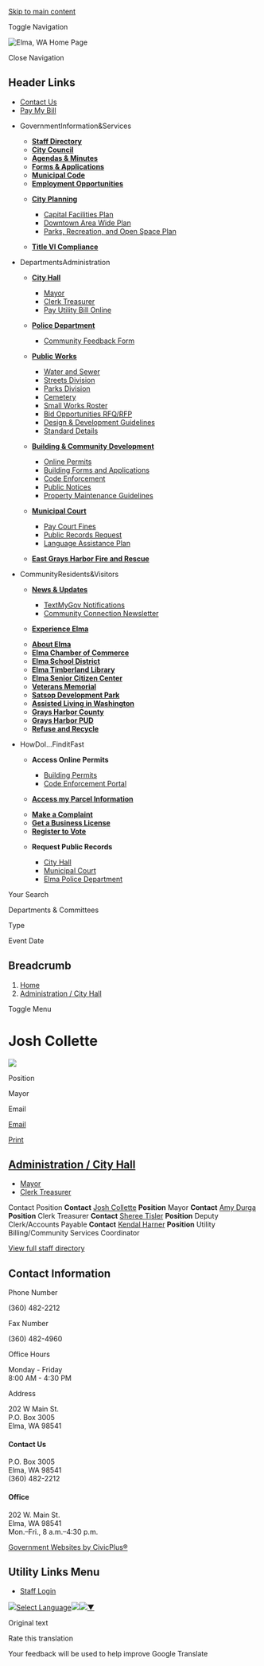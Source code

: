 [Skip to main content](https://www.cityofelma.com/city-hall/directory-listing/josh-collette/)

Toggle Navigation

![Elma, WA Home Page](https://www.cityofelma.com/sites/g/files/vyhlif12756/files/logo-w-box_0.png)

Close Navigation

## Header Links

- [Contact Us](https://www.cityofelma.com/contact-us)
- [Pay My Bill](https://www.cityofelma.com/pay-online)

<!--THE END-->

- GovernmentInformation&amp;Services
  
  - [**Staff Directory**](https://www.cityofelma.com/Directory)
  - [**City Council**](https://www.cityofelma.com/city-council)
  - [**Agendas &amp; Minutes**](https://www.cityofelma.com/meetings)
  
  <!--THE END-->
  
  - [**Forms &amp; Applications**](https://www.cityofelma.com/forms)
  - [**Municipal Code**](https://library.municode.com/wa/elma/codes/municipal_code "(opens in a new window)")
  - [**Employment Opportunities**](https://www.cityofelma.com/jobs)
  
  <!--THE END-->
  
  - [**City Planning**](https://www.cityofelma.com/city-planning)
    
    - [Capital Facilities Plan](https://www.cityofelma.com/capital-facilities-plan/page/capital-facilities-plan)
    - [Downtown Area Wide Plan](https://www.cityofelma.com/capital-facilities-plan/page/downtown-area-wide-plan)
    - [Parks, Recreation, and Open Space Plan](https://www.cityofelma.com/city-planning/page/elma-parks-recreation-and-open-space-plan)
  - [**Title VI Compliance**](https://www.cityofelma.com/title-vi)
  
  <!--THE END-->
- DepartmentsAdministration
  
  - [**City Hall**](https://www.cityofelma.com/city-hall)
    
    - [Mayor](https://www.cityofelma.com/mayor)
    - [Clerk Treasurer](https://www.cityofelma.com/clerk-treasurer)
    - [Pay Utility Bill Online](https://www.cityofelma.com/pay-online/page/pay-utility-bills)
  - [**Police Department**](https://www.cityofelma.com/police-department)
    
    - [Community Feedback Form](https://docs.google.com/forms/d/e/1FAIpQLSfZsD16rPKArXc54fWo0p2lwwdeOfhVLf5m_VWw-cTjnm3CRQ/viewform?pli=1 "(opens in a new window)")
  
  <!--THE END-->
  
  - [**Public Works**](https://www.cityofelma.com/public-works)
    
    - [Water and Sewer](https://www.cityofelma.com/public-works/page/water-and-sewer)
    - [Streets Division](https://www.cityofelma.com/public-works/page/streets-division)
    - [Parks Division](https://www.cityofelma.com/public-works/page/parks-division)
    - [Cemetery](https://www.cityofelma.com/public-works/page/cemetery)
    - [Small Works Roster](https://www.cityofelma.com/public-works/page/small-works-roster)
    - [Bid Opportunities RFQ/RFP](https://www.cityofelma.com/public-works/page/bid-opportunities-rfqrfp)
    - [Design &amp; Development Guidelines](https://www.cityofelma.com/public-works/page/design-development-guidelines)
    - [Standard Details](https://www.cityofelma.com/public-works/page/standard-details)
  
  <!--THE END-->
  
  - [**Building &amp; Community Development**](https://www.cityofelma.com/building-community-development)
    
    - [Online Permits](https://elmawa.portal.iworq.net/portalhome/elmawa "(opens in a new window)")
    - [Building Forms and Applications](https://www.cityofelma.com/building-community-development/page/building-forms-and-applications)
    - [Code Enforcement](https://elmawacode.portal.iworq.net/portalhome/elmawacode "(opens in a new window)")
    - [Public Notices](https://www.cityofelma.com/building-community-development/page/public-notices)
    - [Property Maintenance Guidelines](https://www.cityofelma.com/building-community-development/page/property-maintenance-guidelines)
  
  <!--THE END-->
  
  - [**Municipal Court**](https://www.cityofelma.com/elma-municipal-court)
    
    - [Pay Court Fines](https://client.pointandpay.net/web/CityofElmaMunicipalCourt "(opens in a new window)")
    - [Public Records Request](https://www.cityofelma.com/media/101)
    - [Language Assistance Plan](https://www.cityofelma.com/media/1676)
  - [**East Grays Harbor Fire and Rescue**](https://www.eghfr.org "(opens in a new window)")
- CommunityResidents&amp;Visitors
  
  - [**News &amp; Updates**](https://www.cityofelma.com/news)
    
    - [TextMyGov Notifications](https://www.cityofelma.com/notifications)
    - [Community Connection Newsletter](https://www.cityofelma.com/mayor/page/community-connection-newsletter)
  - [**Experience Elma**](https://www.cityofelma.com/experience-elma)
  
  <!--THE END-->
  
  - [**About Elma**](https://www.cityofelma.com/community/page/about-elma)
  - [**Elma Chamber of Commerce**](https://www.cityofelma.com/community/page/elma-chamber-commerce)
  - [**Elma School District**](https://www.eagles.edu "(opens in a new window)")
  
  <!--THE END-->
  
  - [**Elma Timberland Library**](https://trl.org/locations/elma "(opens in a new window)")
  - [**Elma Senior Citizen Center**](https://www.cityofelma.com/community/page/elma-senior-citizen-center)
  - [**Veterans Memorial**](https://www.cityofelma.com/community/page/veterans-memorial)
  - [**Satsop Development Park**](https://www.portofgraysharbor.com/satsop-business-park "(opens in a new window)")
  
  <!--THE END-->
  
  - [**Assisted Living in Washington**](https://www.caring.com/senior-living/assisted-living/washington "(opens in a new window)")
  - [**Grays Harbor County**](https://www.graysharbor.us "(opens in a new window)")
  - [**Grays Harbor PUD**](https://www.ghpud.org "(opens in a new window)")
  - [**Refuse and Recycle**](https://graysharbor.lemayinc.com "(opens in a new window)")
- HowDoI...FinditFast
  
  - **Access Online Permits**
    
    - [Building Permits](https://elmawa.portal.iworq.net/portalhome/elmawa "(opens in a new window)")
    - [Code Enforcement Portal](https://elmawacode.portal.iworq.net/portalhome/elmawacode "(opens in a new window)")
  - [**Access my Parcel Information**](https://graysharborwa.mapgeo.io/datasets/properties?abuttersDistance=100&latlng=47.162736%2C-123.755909 "(opens in a new window)")
  
  <!--THE END-->
  
  - [**Make a Complaint**](https://www.cityofelma.com/form/complaint-form)
  - [**Get a Business License**](https://dor.wa.gov/open-business/apply-business-license "(opens in a new window)")
  - [**Register to Vote**](https://voter.votewa.gov/portal2023/login.aspx "(opens in a new window)")
  
  <!--THE END-->
  
  - **Request Public Records**
    
    - [City Hall](https://www.cityofelma.com/media/1336)
    - [Municipal Court](https://www.cityofelma.com/media/101)
    - [Elma Police Department](https://www.cityofelma.com/media/166)
  
  <!--THE END-->

Your Search

Departments &amp; Committees

Type

Event Date

## Breadcrumb

1. [Home](https://www.cityofelma.com)
2. [Administration / City Hall](https://www.cityofelma.com/city-hall)

Toggle Menu

# Josh Collette

![](https://www.cityofelma.com/sites/g/files/vyhlif12756/files/styles/directory_listings_body_with_photo/public/media/city-council/image/61/0Josh%20Collette_1.jpg?h=29b39122&itok=g2Q5Ukku)

Position

Mayor

Email

[Email](https://www.cityofelma.com/email-contact/node/46/field_email "Email Josh Collette (opens in a new window)")

[Print](https://www.cityofelma.com/print/pdf/node/46)

## [Administration / City Hall](https://www.cityofelma.com/city-hall)

- [Mayor](https://www.cityofelma.com/mayor)
- [Clerk Treasurer](https://www.cityofelma.com/clerk-treasurer)

Contact Position **Contact** [Josh Collette](https://www.cityofelma.com/city-hall/directory-listing/josh-collette) **Position** Mayor **Contact** [Amy Durga](https://www.cityofelma.com/city-hall/directory-listing/amy-durga) **Position** Clerk Treasurer **Contact** [Sheree Tisler](https://www.cityofelma.com/city-hall/directory-listing/sheree-tisler) **Position** Deputy Clerk/Accounts Payable **Contact** [Kendal Harner](https://www.cityofelma.com/city-hall/directory-listing/kendal-harner) **Position** Utility Billing/Community Services Coordinator

[View full staff directory](https://www.cityofelma.com/directory)

## Contact Information

Phone Number

(360) 482-2212

Fax Number

(360) 482-4960

Office Hours

Monday - Friday  
8:00 AM - 4:30 PM

Address

202 W Main St.  
P.O. Box 3005  
Elma, WA 98541

#### Contact Us

P.O. Box 3005  
Elma, WA 98541  
(360) 482-2212

#### Office

202 W. Main St.  
Elma, WA 98541  
Mon.–Fri., 8 a.m.–4:30 p.m.

[Government Websites by CivicPlus®](https://www.civicplus.com "(opens in a new window)")

## Utility Links Menu

- [Staff Login](https://www.cityofelma.com/login?current=%2Femail-contact%2Fnode%2F106%2Ffield_email%2Fsidebar_photo "(opens in a new window)")

![](https://www.google.com/images/cleardot.gif)[Select Language![](https://www.google.com/images/cleardot.gif)​![](https://www.google.com/images/cleardot.gif)▼](https://www.cityofelma.com/city-hall/directory-listing/josh-collette)

Original text

Rate this translation

Your feedback will be used to help improve Google Translate